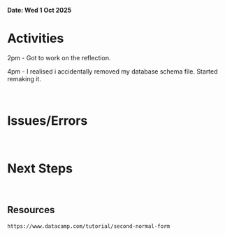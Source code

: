 **Date: Wed 1 Oct 2025**<br>

# Activities

2pm - Got to work on the reflection.

4pm - I realised i accidentally removed my database schema file. Started remaking it.

<br>

# Issues/Errors

<br>

# Next Steps

<br>

## Resources

```
https://www.datacamp.com/tutorial/second-normal-form
```
